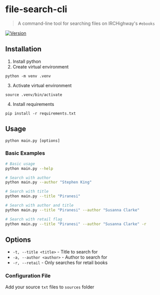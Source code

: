 # file-search-cli

> A command-line tool for searching files on IRCHighway's `#ebooks`

[![Version](https://img.shields.io/badge/python-3.13-blue)](https://www.python.org/downloads/release/python-3130/)

## Installation
1. Install python
2. Create virtual environment
```
python -m venv .venv
```
3. Activate virtual environment
```
source .venv/bin/activate
```
4. Install requirements
```
pip install -r requirements.txt
```
## Usage

```
python main.py [options]
```

### Basic Examples

```bash
# Basic usage
python main.py --help

# Search with author
python main.py --author "Stephen King"

# Search with title
python main.py --title "Piranesi"

# Search with author and title
python main.py --title "Piranesi" --author "Susanna Clarke"

# Search with retail flag
python main.py --title "Piranesi" --author "Susanna Clarke" -r
```

## Options

- `-t, --title <title>` - Title to search for
- `-a, --author <author>` - Author to search for
- `-r, --retail` - Only searches for retail books

### Configuration File

Add your source `txt` files to `sources` folder